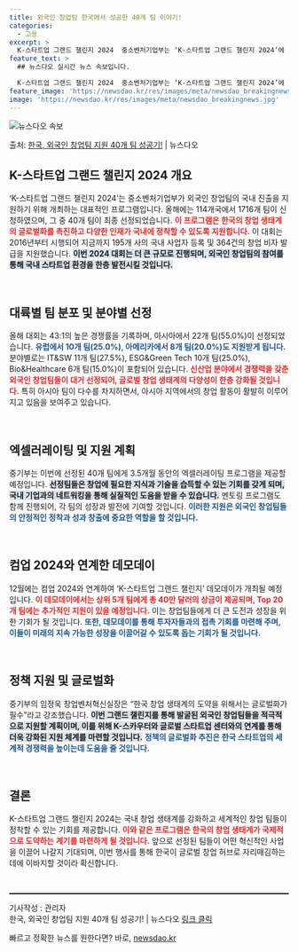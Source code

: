 ```yaml
---
title: 외국인 창업팀 한국에서 성공한 40개 팀 이야기!
categories:
  - 고용
excerpt: >
  K-스타트업 그랜드 챌린지 2024  중소벤처기업부는 ‘K-스타트업 그랜드 챌린지 2024’에 신청한 114…
feature_text: >
  ## 뉴스다오 실시간 뉴스 속보입니다.

  K-스타트업 그랜드 챌린지 2024  중소벤처기업부는 ‘K-스타트업 그랜드 챌린지 2024’에 신청한 114…
feature_image: 'https://newsdao.kr/res/images/meta/newsdao_breakingnews.jpg'
image: 'https://newsdao.kr/res/images/meta/newsdao_breakingnews.jpg'
---
```


![뉴스다오 속보](https://newsdao.kr/res/images/meta/newsdao_breakingnews.jpg)

<p>출처: <a href="https://newsdao.kr/5207" rel="dofollow">한국, 외국인 창업팀 지원 40개 팀 성공기!</a> | 뉴스다오</p>

<h2 data-ke-size="size26">K-스타트업 그랜드 챌린지 2024 개요</h2>

<p data-ke-size="size16">‘K-스타트업 그랜드 챌린지 2024’는 중소벤처기업부가 외국인 창업팀의 국내 진출을 지원하기 위해 개최하는 대표적인 프로그램입니다. 올해에는 114개국에서 1716개 팀이 신청하였으며, 그 중 40개 팀이 최종 선정되었습니다. <b><span style="color: #ee2323;">이 프로그램은 한국의 창업 생태계의 글로벌화를 촉진하고 다양한 인재가 국내에 정착할 수 있도록 지원합니다.</span></b> 이 대회는 2016년부터 시행되어 지금까지 195개 사의 국내 사업자 등록 및 364건의 창업 비자 발급을 지원했습니다. <b><span style="background-color: #21538527;">이번 2024 대회는 더 큰 규모로 진행되며, 외국인 창업팀의 참여를 통해 국내 스타트업 환경을 한층 발전시킬 것입니다.</span></b></p>

<p data-ke-size="size16">&nbsp;</p>

<h2 data-ke-size="size26">대륙별 팀 분포 및 분야별 선정</h2>

<p data-ke-size="size16">올해 대회는 43:1의 높은 경쟁률을 기록하며, 아시아에서 22개 팀(55.0%)이 선정되었습니다. <b><span style="color: #1a5490;">유럽에서 10개 팀(25.0%), 아메리카에서 8개 팀(20.0%)도 지원받게 됩니다.</span></b> 분야별로는 IT&SW 11개 팀(27.5%), ESG&Green Tech 10개 팀(25.0%), Bio&Healthcare 6개 팀(15.0%)이 포함되어 있습니다. <b><span style="color: #ee2323;">신산업 분야에서 경쟁력을 갖춘 외국인 창업팀들이 대거 선정되어, 글로벌 창업 생태계의 다양성이 한층 강화될 것입니다.</span></b> 특히 아시아 팀이 다수를 차지하면서, 아시아 지역에서의 창업 활동이 활발히 이루어지고 있음을 보여주고 있습니다.</p>

<p data-ke-size="size16">&nbsp;</p>

<h2 data-ke-size="size26">엑셀러레이팅 및 지원 계획</h2>

<p data-ke-size="size16">중기부는 이번에 선정된 40개 팀에게 3.5개월 동안의 엑셀러레이팅 프로그램을 제공할 예정입니다. <b><span style="background-color: #21538527;">선정팀들은 창업에 필요한 지식과 기술을 습득할 수 있는 기회를 갖게 되며, 국내 기업과의 네트워킹을 통해 실질적인 도움을 받을 수 있습니다.</span></b> 멘토링 프로그램도 함께 진행되어, 각 팀의 성장과 발전에 기여할 것입니다. <b><span style="color: #1a5490;">이러한 지원은 외국인 창업팀들의 안정적인 정착과 성과 창출에 중요한 역할을 할 것입니다.</span></b></p>

<p data-ke-size="size16">&nbsp;</p>

<h2 data-ke-size="size26">컴업 2024와 연계한 데모데이</h2>

<p data-ke-size="size16">12월에는 컴업 2024와 연계하여 ‘K-스타트업 그랜드 챌린지’ 데모데이가 개최될 예정입니다. <b><span style="color: #ee2323;">이 데모데이에서는 상위 5개 팀에게 총 40만 달러의 상금이 제공되며, Top 20개 팀에는 추가적인 지원이 있을 예정입니다.</span></b> 이는 창업팀들에게 더 큰 도전과 성장을 위한 기회가 될 것입니다. <b><span style="color: #1a5490;">또한, 데모데이를 통해 투자자들과의 접촉 기회를 마련해 주며, 이들이 미래의 지속 가능한 성장을 이끌어갈 수 있도록 돕는 기회가 될 것입니다.</span></b></p>

<p data-ke-size="size16">&nbsp;</p>

<h2 data-ke-size="size26">정책 지원 및 글로벌화</h2>

<p data-ke-size="size16">중기부의 임정욱 창업벤처혁신실장은 “한국 창업 생태계의 도약을 위해서는 글로벌화가 필수”라고 강조했습니다. <b><span style="background-color: #21538527;">이번 그랜드 챌린지를 통해 발굴된 외국인 창업팀들을 적극적으로 지원할 계획이며, 이를 위해 K-스카우터와 글로벌 스타트업 센터와의 연계를 통해 더욱 강화된 지원 체계를 마련할 것입니다.</span></b> <b><span style="color: #1a5490;">정책의 글로벌화 추진은 한국 스타트업의 세계적 경쟁력을 높이는데 도움을 줄 것입니다.</span></b></p>

<p data-ke-size="size16">&nbsp;</p>

<h2 data-ke-size="size26">결론</h2>

<p data-ke-size="size16">K-스타트업 그랜드 챌린지 2024는 국내 창업 생태계를 강화하고 세계적인 창업 팀들이 정착할 수 있는 기회를 제공합니다. <b><span style="color: #ee2323;">이와 같은 프로그램은 한국의 창업 생태계가 국제적으로 도약하는 계기를 마련하게 될 것입니다.</span></b> 앞으로 선정된 팀들이 어떤 혁신적인 사업을 이끌어 나갈지 기대되며, 이번 행사를 통해 한국이 글로벌 창업 허브로 자리매김하는 데에 이바지할 것이라 확신합니다.</p>

<p data-ke-size="size16">&nbsp;</p>

<hr style="border-top: 1px solid #000;"/>

<p data-ke-size="size16">기사작성 : 관리자<br/>한국, 외국인 창업팀 지원 40개 팀 성공기! | 뉴스다오 <a href="https://newsdao.kr/5207">링크 클릭</a></p> 

빠르고 정확한 뉴스를 원한다면? 바로, <a href="https://newsdao.kr" rel="dofollow">newsdao.kr</a>


